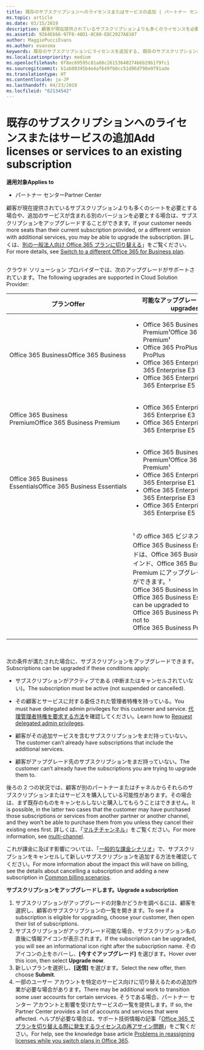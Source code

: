 ```yaml
---
title: 既存のサブスクリプションへのライセンスまたはサービスの追加 | パートナー センター
ms.topic: article
ms.date: 03/15/2019
description: 顧客が現在提供されているサブスクリプションよりも多くのライセンスを必要とする場合や、追加のサービスが含まれる別のバージョンを必要とする場合は、サブスクリプションをアップグレードすることができます。
ms.assetid: 9264E666-97F8-48D1-8C00-EDC2927A8107
author: MaggiePucciEvans
ms.author: evansma
keywords: 既存のサブスクリプションにライセンスを追加する, 既存のサブスクリプションにシートを追加する, サブスクリプションを変更する, サブスクリプションの変更, 顧客のライセンスを追加購入する
ms.localizationpriority: medium
ms.openlocfilehash: 0f8ec69595c81a60c26153640274b6b29b1f9fc1
ms.sourcegitcommit: b1ab80345b4e4af649fb8cc51d96d798e0791ade
ms.translationtype: HT
ms.contentlocale: ja-JP
ms.lasthandoff: 04/23/2019
ms.locfileid: "62134542"
---
```

# <a name="add-licenses-or-services-to-an-existing-subscription"></a><span data-ttu-id="98fbd-104">既存のサブスクリプションへのライセンスまたはサービスの追加</span><span class="sxs-lookup"><span data-stu-id="98fbd-104">Add licenses or services to an existing subscription</span></span>

<span data-ttu-id="98fbd-105">**適用対象**</span><span class="sxs-lookup"><span data-stu-id="98fbd-105">**Applies to**</span></span>

-  <span data-ttu-id="98fbd-106">パートナー センター</span><span class="sxs-lookup"><span data-stu-id="98fbd-106">Partner Center</span></span>

<span data-ttu-id="98fbd-107">顧客が現在提供されているサブスクリプションよりも多くのシートを必要とする場合や、追加のサービスが含まれる別のバージョンを必要とする場合は、サブスクリプションをアップグレードすることができます。</span><span class="sxs-lookup"><span data-stu-id="98fbd-107">If your customer needs more seats than their current subscription provided, or a different version with additional services, you may be able to upgrade the subscription.</span></span> <span data-ttu-id="98fbd-108">詳しくは、[別の一般法人向け Office 365 プランに切り替える](https://go.microsoft.com/fwlink/p/?LinkId=723577)」をご覧ください。</span><span class="sxs-lookup"><span data-stu-id="98fbd-108">For more details, see [Switch to a different Office 365 for Business plan](https://go.microsoft.com/fwlink/p/?LinkId=723577).</span></span>

## <a href="" id="upgradesubscription"></a>


<span data-ttu-id="98fbd-109">クラウド ソリューション プロバイダーでは、次のアップグレードがサポートされています。</span><span class="sxs-lookup"><span data-stu-id="98fbd-109">The following upgrades are supported in Cloud Solution Provider:</span></span>

<table>
<colgroup>
<col width="50%" />
<col width="50%" />
</colgroup>
<thead>
<tr class="header">
<th><span data-ttu-id="98fbd-110">プラン</span><span class="sxs-lookup"><span data-stu-id="98fbd-110">Offer</span></span></th>
<th><span data-ttu-id="98fbd-111">可能なアップグレード</span><span class="sxs-lookup"><span data-stu-id="98fbd-111">Possible upgrades</span></span></th>
</tr>
</thead>
<tbody>
<tr class="odd">
<td><span data-ttu-id="98fbd-112">Office 365 Business</span><span class="sxs-lookup"><span data-stu-id="98fbd-112">Office 365 Business</span></span></td>
<td><ul>
<li><span data-ttu-id="98fbd-113">Office 365 Business Premium¹</span><span class="sxs-lookup"><span data-stu-id="98fbd-113">Office 365 Business Premium¹</span></span></li>
<li><span data-ttu-id="98fbd-114">Office 365 ProPlus</span><span class="sxs-lookup"><span data-stu-id="98fbd-114">Office 365 ProPlus</span></span></li>
<li><span data-ttu-id="98fbd-115">Office 365 Enterprise E3</span><span class="sxs-lookup"><span data-stu-id="98fbd-115">Office 365 Enterprise E3</span></span></li>
<li><span data-ttu-id="98fbd-116">Office 365 Enterprise E5</span><span class="sxs-lookup"><span data-stu-id="98fbd-116">Office 365 Enterprise E5</span></span></li>
</ul></td>
</tr>
<tr class="even">
<td><span data-ttu-id="98fbd-117">Office 365 Business Premium</span><span class="sxs-lookup"><span data-stu-id="98fbd-117">Office 365 Business Premium</span></span></td>
<td><ul>
<li><span data-ttu-id="98fbd-118">Office 365 Enterprise E3</span><span class="sxs-lookup"><span data-stu-id="98fbd-118">Office 365 Enterprise E3</span></span></li>
<li><span data-ttu-id="98fbd-119">Office 365 Enterprise E5</span><span class="sxs-lookup"><span data-stu-id="98fbd-119">Office 365 Enterprise E5</span></span></li>
</ul></td>
</tr>
<tr class="odd">
<td><span data-ttu-id="98fbd-120">Office 365 Business Essentials</span><span class="sxs-lookup"><span data-stu-id="98fbd-120">Office 365 Business Essentials</span></span></td>
<td><ul>
<li><span data-ttu-id="98fbd-121">Office 365 Business Premium¹</span><span class="sxs-lookup"><span data-stu-id="98fbd-121">Office 365 Business Premium¹</span></span></li>
<li><span data-ttu-id="98fbd-122">Office 365 Enterprise E1</span><span class="sxs-lookup"><span data-stu-id="98fbd-122">Office 365 Enterprise E1</span></span></li>
<li><span data-ttu-id="98fbd-123">Office 365 Enterprise E3</span><span class="sxs-lookup"><span data-stu-id="98fbd-123">Office 365 Enterprise E3</span></span></li>
<li><span data-ttu-id="98fbd-124">Office 365 Enterprise E5</span><span class="sxs-lookup"><span data-stu-id="98fbd-124">Office 365 Enterprise E5</span></span></li>
</ul></td>
</tr>
<tr class="even">
<td></td>
<td><p><span data-ttu-id="98fbd-125">¹ の office 365 ビジネス インドと Office 365 Business Essentials インドは、Office 365 Business Premium インド、Office 365 Business Premium にアップグレードすることができます。</span><span class="sxs-lookup"><span data-stu-id="98fbd-125">¹ Office 365 Business India and Office 365 Business Essentials India can be upgraded to Office 365 Business Premium India, not to Office 365 Business Premium.</span></span></p></td>
</tr>
</tbody>
</table>

 

<span data-ttu-id="98fbd-126">次の条件が満たされた場合に、サブスクリプションをアップグレードできます。</span><span class="sxs-lookup"><span data-stu-id="98fbd-126">Subscriptions can be upgraded if these conditions apply:</span></span>

-   <span data-ttu-id="98fbd-127">サブスクリプションがアクティブである (中断またはキャンセルされていない)。</span><span class="sxs-lookup"><span data-stu-id="98fbd-127">The subscription must be active (not suspended or cancelled).</span></span>

-   <span data-ttu-id="98fbd-128">その顧客とサービスに対する委任された管理者特権を持っている。</span><span class="sxs-lookup"><span data-stu-id="98fbd-128">You must have delegated admin privileges for this customer and service.</span></span> <span data-ttu-id="98fbd-129">[代理管理者特権を要求する方法](request-a-relationship-with-a-customer.md)を確認してください。</span><span class="sxs-lookup"><span data-stu-id="98fbd-129">Learn how to [Request delegated admin privileges](request-a-relationship-with-a-customer.md).</span></span>

-   <span data-ttu-id="98fbd-130">顧客がその追加サービスを含むサブスクリプションをまだ持っていない。</span><span class="sxs-lookup"><span data-stu-id="98fbd-130">The customer can’t already have subscriptions that include the additional services.</span></span>

-   <span data-ttu-id="98fbd-131">顧客がアップグレード先のサブスクリプションをまだ持っていない。</span><span class="sxs-lookup"><span data-stu-id="98fbd-131">The customer can’t already have the subscriptions you are trying to upgrade them to.</span></span>

<span data-ttu-id="98fbd-132">後ろの 2 つの状況では、顧客が別のパートナーまたはチャネルからそれらのサブスクリプションまたはサービスを購入している可能性があります。その場合は、まず既存のものをキャンセルしないと購入してもらうことはできません。</span><span class="sxs-lookup"><span data-stu-id="98fbd-132">It is possible, in the latter two cases that the customer may have purchased those subscriptions or services from another partner or another channel, and they won’t be able to purchase them from you unless they cancel their existing ones first.</span></span> <span data-ttu-id="98fbd-133">詳しくは、「[マルチチャンネル](multichannel.md)」をご覧ください。</span><span class="sxs-lookup"><span data-stu-id="98fbd-133">For more information, see [multi-channel](multichannel.md).</span></span>

<span data-ttu-id="98fbd-134">これが課金に及ぼす影響については、「[一般的な課金シナリオ](common-billing-scenarios.md)」で、サブスクリプションをキャンセルして新しいサブスクリプションを追加する方法を確認してください。</span><span class="sxs-lookup"><span data-stu-id="98fbd-134">For more information about the impact this will have on billing, see the details about cancelling a subscription and adding a new subscription in [Common billing scenarios](common-billing-scenarios.md).</span></span>

<span data-ttu-id="98fbd-135">**サブスクリプションをアップグレードします。**</span><span class="sxs-lookup"><span data-stu-id="98fbd-135">**Upgrade a subscription**</span></span>

1.  <span data-ttu-id="98fbd-136">サブスクリプションがアップグレードの対象かどうかを調べるには、顧客を選択し、顧客のサブスクリプションの一覧を開きます。</span><span class="sxs-lookup"><span data-stu-id="98fbd-136">To see if a subscription is eligible for upgrading, choose your customer, then open their list of subscriptions.</span></span>
2.  <span data-ttu-id="98fbd-137">サブスクリプションがアップグレード可能な場合、サブスクリプション名の直後に情報アイコンが表示されます。</span><span class="sxs-lookup"><span data-stu-id="98fbd-137">If the subscription can be upgraded, you will see an informational icon right after the subscription name.</span></span> <span data-ttu-id="98fbd-138">そのアイコンの上をホバーし、**[今すぐアップグレード]** を選びます。</span><span class="sxs-lookup"><span data-stu-id="98fbd-138">Hover over this icon, then select **Upgrade now**.</span></span>
3.  <span data-ttu-id="98fbd-139">新しいプランを選択し、**[送信]** を選びます。</span><span class="sxs-lookup"><span data-stu-id="98fbd-139">Select the new offer, then choose **Submit**.</span></span>
4.  <span data-ttu-id="98fbd-140">一部のユーザー アカウントを特定のサービス向けに切り替えるための追加作業が必要な場合があります。</span><span class="sxs-lookup"><span data-stu-id="98fbd-140">There may be additional work to transition some user accounts for certain services.</span></span> <span data-ttu-id="98fbd-141">そうである場合、パートナー センター アカウントと影響を受けたサービスの一覧を提供します。</span><span class="sxs-lookup"><span data-stu-id="98fbd-141">If so, the Partner Center provides a list of accounts and services that were affected.</span></span> <span data-ttu-id="98fbd-142">ヘルプが必要な場合は、サポート技術情報の記事「[Office 365 でプランを切り替える際に発生するライセンスの再アサイン問題](https://go.microsoft.com/fwlink/p/?LinkId=723576)」をご覧ください。</span><span class="sxs-lookup"><span data-stu-id="98fbd-142">For help, see the knowledge base article [Problems in reassigning licenses while you switch plans in Office 365](https://go.microsoft.com/fwlink/p/?LinkId=723576).</span></span>

 

 



